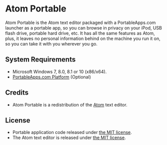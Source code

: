 # Atom Portable

Atom Portable is the Atom text editor packaged with a PortableApps.com launcher as a portable app, so you can browse in privacy on your iPod, USB flash drive, portable hard drive, etc. It has all the same features as Atom, plus, it leaves no personal information behind on the machine you run it on, so you can take it with you wherever you go.

## System Requirements

* Microsoft Windows 7, 8.0, 8.1 or 10 (x86/x64).
* [PortableApps.com Platform](http://portableapps.com/download) (Optional)

## Credits

* Atom Portable is a redistribution of the [Atom](https://atom.io) text editor.

## License

* Portable application code released under [the MIT license](LICENSE).
* The Atom text editor is released under [the MIT license](AtomPortable/App/Atom/LICENSE).
